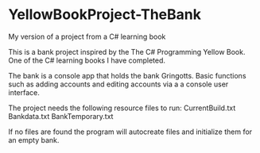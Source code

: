 # YellowBookProject-TheBank
My version of a project from a C# learning book

This is a bank project inspired by the The C# Programming Yellow Book. One of the C# learning books I have completed.

The bank is a console app that holds the bank Gringotts. Basic functions such as adding accounts and editing accounts via a a console user interface.

The project needs the following resource files to run:
CurrentBuild.txt
Bankdata.txt
BankTemporary.txt

If no files are found the program will autocreate files and initialize them for an empty bank.
